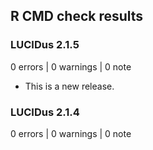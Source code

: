 ## R CMD check results

### LUCIDus 2.1.5
0 errors | 0 warnings | 0 note
* This is a new release.

### LUCIDus 2.1.4
0 errors | 0 warnings | 0 note
